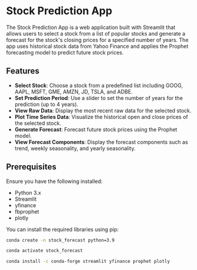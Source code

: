 # Stock Prediction App

The Stock Prediction App is a web application built with Streamlit that allows users to select a stock from a list of popular stocks and generate a forecast for the stock's closing prices for a specified number of years. The app uses historical stock data from Yahoo Finance and applies the Prophet forecasting model to predict future stock prices.

## Features

- **Select Stock**: Choose a stock from a predefined list including GOOG, AAPL, MSFT, GME, AMZN, JD, TSLA, and ADBE.
- **Set Prediction Period**: Use a slider to set the number of years for the prediction (up to 4 years).
- **View Raw Data**: Display the most recent raw data for the selected stock.
- **Plot Time Series Data**: Visualize the historical open and close prices of the selected stock.
- **Generate Forecast**: Forecast future stock prices using the Prophet model.
- **View Forecast Components**: Display the forecast components such as trend, weekly seasonality, and yearly seasonality.

## Prerequisites

Ensure you have the following installed:

- Python 3.x
- Streamlit
- yfinance
- fbprophet
- plotly

You can install the required libraries using pip:

```bash
conda create -n stock_forecast python=3.9

conda activate stock_forecast

conda install -c conda-forge streamlit yfinance prophet plotly
